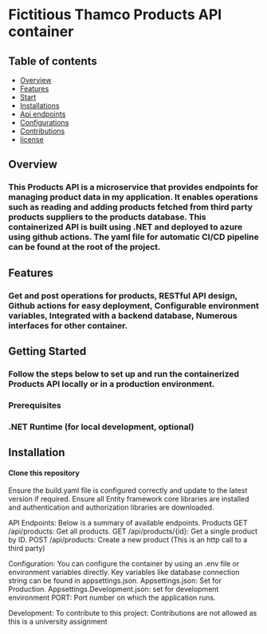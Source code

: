 # Fictitious Thamco  Products API container

##  Table of contents
- [Overview](#overview)
- [Features](#features)
- [Start](#start)
- [Installations](#installations)
- [Api endpoints](#Endpoints)
- [Configurations](#Configurations)
- [Contributions](#Contributions)
- [license](#licence)

## Overview
### This Products API is a microservice that provides endpoints for managing product data in my application. It enables operations such as reading and adding products fetched from third party products suppliers  to the products database. This containerized API is built using .NET and deployed to azure using github actions.  The yaml file for automatic CI/CD pipeline can be found at the root of the project. 

## Features
### Get and post operations for products, RESTful API design, Github actions for easy deployment, Configurable environment variables, Integrated with a backend database, Numerous interfaces for  other container.

## Getting Started
### Follow the steps below to set up and run the containerized Products API locally or in a production environment.
### Prerequisites
### .NET Runtime (for local development, optional)

## Installation
#### Clone this repository
Ensure the build.yaml file is configured correctly and update to the latest version if required.
Ensure all Entity framework core libraries are installed and authentication and authorization libraries are downloaded.

API Endpoints:
Below is a summary of available endpoints.
Products
GET /api/products: Get all products.
GET /api/products/{id}: Get a single product by ID.
POST /api/products: Create a new product (This is an http call to a third party)

Configuration:
You can configure the container by using an .env file or environment variables directly. Key variables like database connection string can be found in appsettings.json.
Appsettings.json: Set for Production.
Appsettings.Development.json: set for development environment
PORT: Port number on which the application runs.

Development:
To contribute to this project: Contributions are not allowed as this is a university assignment
